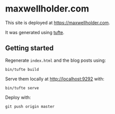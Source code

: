 # maxwellholder.com

This site is deployed at <https://maxwellholder.com>.

It was generated using [tufte](https://github.com/mxhold/tufte).

## Getting started

Regenerate `index.html` and the blog posts using:

    bin/tufte build

Serve them locally at <http://localhost:9292> with:

    bin/tufte serve

Deploy with:

    git push origin master
